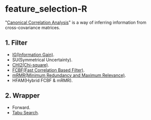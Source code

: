 # feature_selection-R
"[Canonical Correlation Analysis](https://en.wikipedia.org/wiki/Canonical_correlation#cite_note-1)" is a way of inferring information from cross-covariance matrices.
## 1. Filter
* [IG(Information Gain)](https://en.wikipedia.org/wiki/Information_gain_ratio).
* SU(Symmetrical Uncertainty).
* [CHI2(Chi-square)](https://en.wikipedia.org/wiki/Chi-squared_test).
* [FCBF(Fast Correlation Based Filter)](http://www.aaai.org/Papers/ICML/2003/ICML03-111.pdf).
* [mRMR(Minimum Redundancy and Maximum Relevance)](https://en.wikipedia.org/wiki/Minimum_redundancy_feature_selection).
* HFAM(Hybrid FCBF & mRMR).

## 2. Wrapper
* Forward.
* [Tabu Search](https://en.wikipedia.org/wiki/Tabu_search).
